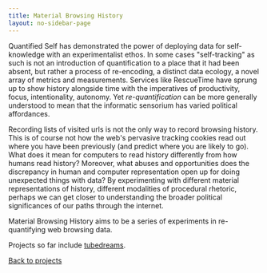 ```yaml
---
title: Material Browsing History
layout: no-sidebar-page
---
```


Quantified Self has demonstrated the power of deploying data for self-knowledge with an experimentalist ethos. In some cases "self-tracking" as such is not an introduction of quantification to a place that it had been absent, but rather a process of re-encoding, a distinct data ecology, a novel array of metrics and measurements. Services like RescueTime have sprung up to show history alongside time with the imperatives of productivity, focus, intentionality, autonomy. Yet *re-quantification* can be more generally understood to mean that the informatic sensorium has varied political affordances.

Recording lists of visited urls is not the only way to record browsing history. This is of course not how the web's pervasive tracking cookies read out where you have been previously (and predict where you are likely to go). What does it mean for computers to read history differently from how humans read history? Moreover, what abuses and opportunities does the discrepancy in human and computer representation open up for doing unexpected things with data? By experimenting with different material representations of history, different modalities of procedural rhetoric, perhaps we can get closer to understanding the broader political significances of our paths through the internet.

Material Browsing History aims to be a series of experiments in re-quantifying web browsing data.

Projects so far include [tubedreams](https://github.com/hdbhdb/tubedreams).

[Back to projects](../)
